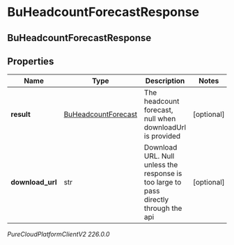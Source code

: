 # BuHeadcountForecastResponse

## BuHeadcountForecastResponse

## Properties

|Name | Type | Description | Notes|
|------------ | ------------- | ------------- | -------------|
| **result** | [BuHeadcountForecast](BuHeadcountForecast) | The headcount forecast, null when downloadUrl is provided | [optional] |
| **download_url** | str | Download URL.  Null unless the response is too large to pass directly through the api | [optional] |



_PureCloudPlatformClientV2 226.0.0_
